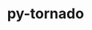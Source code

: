 ---
title: "py-tornado"
layout: cache
categories: [package, develop-2023-12-03]
meta: {"versions": ["5.1.1", "6.3.3"], "compilers": ["gcc@=11.1.0", "gcc@=11.4.0", "gcc@=9.4.0", "oneapi@=2023.2.0"], "oss": ["ubuntu20.04"], "platforms": ["linux"], "targets": ["neoverse_v1", "ppc64le", "x86_64_v3"], "stacks": ["data-vis-sdk", "e4s", "e4s-neoverse_v1", "e4s-oneapi", "e4s-power", "root"], "num_specs": 16, "num_specs_by_stack": {"e4s-neoverse_v1": 3, "root": 16, "e4s-power": 3, "data-vis-sdk": 2, "e4s": 4, "e4s-oneapi": 4}}
spec_details: [{"hash": "kj2cf5unsvjbvxmfoqui5btfepg7lvav", "compiler": "gcc@=11.4.0", "versions": ["6.3.3"], "os": "ubuntu20.04", "platform": "linux", "target": "neoverse_v1", "variants": ["build_system=python_pip"], "stacks": ["e4s-neoverse_v1", "root"], "size": "-", "tarball": "https://binaries.spack.io/releases/develop-2023-12-03/build_cache/linux-ubuntu20.04-neoverse_v1/gcc-11.4.0/py-tornado-6.3.3/linux-ubuntu20.04-neoverse_v1-gcc-11.4.0-py-tornado-6.3.3-kj2cf5unsvjbvxmfoqui5btfepg7lvav.spack"}, {"hash": "fay46drgjolplqh2firz2bvrojidaoy4", "compiler": "gcc@=11.4.0", "versions": ["6.3.3"], "os": "ubuntu20.04", "platform": "linux", "target": "neoverse_v1", "variants": ["build_system=python_pip"], "stacks": ["e4s-neoverse_v1", "root"], "size": "-", "tarball": "https://binaries.spack.io/releases/develop-2023-12-03/build_cache/linux-ubuntu20.04-neoverse_v1/gcc-11.4.0/py-tornado-6.3.3/linux-ubuntu20.04-neoverse_v1-gcc-11.4.0-py-tornado-6.3.3-fay46drgjolplqh2firz2bvrojidaoy4.spack"}, {"hash": "gubcvzo5hqhjeobty7vw23tevbuw6thx", "compiler": "gcc@=11.4.0", "versions": ["5.1.1"], "os": "ubuntu20.04", "platform": "linux", "target": "neoverse_v1", "variants": ["build_system=python_pip"], "stacks": ["e4s-neoverse_v1", "root"], "size": "-", "tarball": "https://binaries.spack.io/releases/develop-2023-12-03/build_cache/linux-ubuntu20.04-neoverse_v1/gcc-11.4.0/py-tornado-5.1.1/linux-ubuntu20.04-neoverse_v1-gcc-11.4.0-py-tornado-5.1.1-gubcvzo5hqhjeobty7vw23tevbuw6thx.spack"}, {"hash": "cnrvfe27vcfaqvxadk44wi72areu4r6h", "compiler": "gcc@=9.4.0", "versions": ["6.3.3"], "os": "ubuntu20.04", "platform": "linux", "target": "ppc64le", "variants": ["build_system=python_pip"], "stacks": ["e4s-power", "root"], "size": "-", "tarball": "https://binaries.spack.io/releases/develop-2023-12-03/build_cache/linux-ubuntu20.04-ppc64le/gcc-9.4.0/py-tornado-6.3.3/linux-ubuntu20.04-ppc64le-gcc-9.4.0-py-tornado-6.3.3-cnrvfe27vcfaqvxadk44wi72areu4r6h.spack"}, {"hash": "awlquitkbq3vdenjyo622pkppru5irlv", "compiler": "gcc@=9.4.0", "versions": ["5.1.1"], "os": "ubuntu20.04", "platform": "linux", "target": "ppc64le", "variants": ["build_system=python_pip"], "stacks": ["e4s-power", "root"], "size": "-", "tarball": "https://binaries.spack.io/releases/develop-2023-12-03/build_cache/linux-ubuntu20.04-ppc64le/gcc-9.4.0/py-tornado-5.1.1/linux-ubuntu20.04-ppc64le-gcc-9.4.0-py-tornado-5.1.1-awlquitkbq3vdenjyo622pkppru5irlv.spack"}, {"hash": "uvqtkcplcr3ledsnjnldb7ray3au4eir", "compiler": "gcc@=9.4.0", "versions": ["6.3.3"], "os": "ubuntu20.04", "platform": "linux", "target": "ppc64le", "variants": ["build_system=python_pip"], "stacks": ["e4s-power", "root"], "size": "-", "tarball": "https://binaries.spack.io/releases/develop-2023-12-03/build_cache/linux-ubuntu20.04-ppc64le/gcc-9.4.0/py-tornado-6.3.3/linux-ubuntu20.04-ppc64le-gcc-9.4.0-py-tornado-6.3.3-uvqtkcplcr3ledsnjnldb7ray3au4eir.spack"}, {"hash": "a2datrpi6whgbtps5ingkhx637743vgy", "compiler": "gcc@=11.1.0", "versions": ["6.3.3"], "os": "ubuntu20.04", "platform": "linux", "target": "x86_64_v3", "variants": ["build_system=python_pip"], "stacks": ["root", "data-vis-sdk"], "size": "-", "tarball": "https://binaries.spack.io/releases/develop-2023-12-03/build_cache/linux-ubuntu20.04-x86_64_v3/gcc-11.1.0/py-tornado-6.3.3/linux-ubuntu20.04-x86_64_v3-gcc-11.1.0-py-tornado-6.3.3-a2datrpi6whgbtps5ingkhx637743vgy.spack"}, {"hash": "hkmuztb7f4h7jfz6rhzj3j6fu5oubv4w", "compiler": "gcc@=11.1.0", "versions": ["6.3.3"], "os": "ubuntu20.04", "platform": "linux", "target": "x86_64_v3", "variants": ["build_system=python_pip"], "stacks": ["root", "data-vis-sdk"], "size": "-", "tarball": "https://binaries.spack.io/releases/develop-2023-12-03/build_cache/linux-ubuntu20.04-x86_64_v3/gcc-11.1.0/py-tornado-6.3.3/linux-ubuntu20.04-x86_64_v3-gcc-11.1.0-py-tornado-6.3.3-hkmuztb7f4h7jfz6rhzj3j6fu5oubv4w.spack"}, {"hash": "iys2k3oecxce76akopjbmmfxfsv2psmq", "compiler": "gcc@=11.4.0", "versions": ["6.3.3"], "os": "ubuntu20.04", "platform": "linux", "target": "x86_64_v3", "variants": ["build_system=python_pip"], "stacks": ["root", "e4s"], "size": "-", "tarball": "https://binaries.spack.io/releases/develop-2023-12-03/build_cache/linux-ubuntu20.04-x86_64_v3/gcc-11.4.0/py-tornado-6.3.3/linux-ubuntu20.04-x86_64_v3-gcc-11.4.0-py-tornado-6.3.3-iys2k3oecxce76akopjbmmfxfsv2psmq.spack"}, {"hash": "e43eim6bakafsi3r4k4fmos5wfggoglw", "compiler": "gcc@=11.4.0", "versions": ["6.3.3"], "os": "ubuntu20.04", "platform": "linux", "target": "x86_64_v3", "variants": ["build_system=python_pip"], "stacks": ["root", "e4s"], "size": "-", "tarball": "https://binaries.spack.io/releases/develop-2023-12-03/build_cache/linux-ubuntu20.04-x86_64_v3/gcc-11.4.0/py-tornado-6.3.3/linux-ubuntu20.04-x86_64_v3-gcc-11.4.0-py-tornado-6.3.3-e43eim6bakafsi3r4k4fmos5wfggoglw.spack"}, {"hash": "2ubrdgoyovmc4noyfdtpayfrmilxnls3", "compiler": "gcc@=11.4.0", "versions": ["5.1.1"], "os": "ubuntu20.04", "platform": "linux", "target": "x86_64_v3", "variants": ["build_system=python_pip"], "stacks": ["root", "e4s"], "size": "-", "tarball": "https://binaries.spack.io/releases/develop-2023-12-03/build_cache/linux-ubuntu20.04-x86_64_v3/gcc-11.4.0/py-tornado-5.1.1/linux-ubuntu20.04-x86_64_v3-gcc-11.4.0-py-tornado-5.1.1-2ubrdgoyovmc4noyfdtpayfrmilxnls3.spack"}, {"hash": "de6nssvxrxmwq6hnel2rlcdwxomtwrv3", "compiler": "gcc@=11.4.0", "versions": ["6.3.3"], "os": "ubuntu20.04", "platform": "linux", "target": "x86_64_v3", "variants": ["build_system=python_pip"], "stacks": ["root", "e4s"], "size": "-", "tarball": "https://binaries.spack.io/releases/develop-2023-12-03/build_cache/linux-ubuntu20.04-x86_64_v3/gcc-11.4.0/py-tornado-6.3.3/linux-ubuntu20.04-x86_64_v3-gcc-11.4.0-py-tornado-6.3.3-de6nssvxrxmwq6hnel2rlcdwxomtwrv3.spack"}, {"hash": "fxfrndfdjndzalqdyneuneewalzfdnlj", "compiler": "oneapi@=2023.2.0", "versions": ["6.3.3"], "os": "ubuntu20.04", "platform": "linux", "target": "x86_64_v3", "variants": ["build_system=python_pip"], "stacks": ["e4s-oneapi", "root"], "size": "-", "tarball": "https://binaries.spack.io/releases/develop-2023-12-03/build_cache/linux-ubuntu20.04-x86_64_v3/oneapi-2023.2.0/py-tornado-6.3.3/linux-ubuntu20.04-x86_64_v3-oneapi-2023.2.0-py-tornado-6.3.3-fxfrndfdjndzalqdyneuneewalzfdnlj.spack"}, {"hash": "ecayexgsy2rijmxmmpll7ljxk4yi6fa7", "compiler": "oneapi@=2023.2.0", "versions": ["5.1.1"], "os": "ubuntu20.04", "platform": "linux", "target": "x86_64_v3", "variants": ["build_system=python_pip"], "stacks": ["e4s-oneapi", "root"], "size": "-", "tarball": "https://binaries.spack.io/releases/develop-2023-12-03/build_cache/linux-ubuntu20.04-x86_64_v3/oneapi-2023.2.0/py-tornado-5.1.1/linux-ubuntu20.04-x86_64_v3-oneapi-2023.2.0-py-tornado-5.1.1-ecayexgsy2rijmxmmpll7ljxk4yi6fa7.spack"}, {"hash": "p526ly54kyajkkuamcbub6d7thvzqv5u", "compiler": "oneapi@=2023.2.0", "versions": ["6.3.3"], "os": "ubuntu20.04", "platform": "linux", "target": "x86_64_v3", "variants": ["build_system=python_pip"], "stacks": ["e4s-oneapi", "root"], "size": "-", "tarball": "https://binaries.spack.io/releases/develop-2023-12-03/build_cache/linux-ubuntu20.04-x86_64_v3/oneapi-2023.2.0/py-tornado-6.3.3/linux-ubuntu20.04-x86_64_v3-oneapi-2023.2.0-py-tornado-6.3.3-p526ly54kyajkkuamcbub6d7thvzqv5u.spack"}, {"hash": "dolxwjmmz2bwiditptealcuginwlfyvl", "compiler": "oneapi@=2023.2.0", "versions": ["6.3.3"], "os": "ubuntu20.04", "platform": "linux", "target": "x86_64_v3", "variants": ["build_system=python_pip"], "stacks": ["e4s-oneapi", "root"], "size": "-", "tarball": "https://binaries.spack.io/releases/develop-2023-12-03/build_cache/linux-ubuntu20.04-x86_64_v3/oneapi-2023.2.0/py-tornado-6.3.3/linux-ubuntu20.04-x86_64_v3-oneapi-2023.2.0-py-tornado-6.3.3-dolxwjmmz2bwiditptealcuginwlfyvl.spack"}]
---